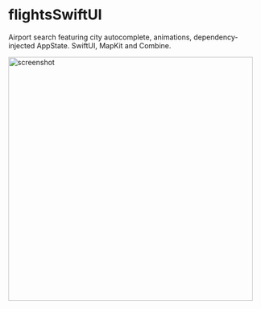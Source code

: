# flightsSwiftUI
Airport search featuring city autocomplete, animations, dependency-injected AppState. SwiftUI, MapKit and Combine.

<img width="485" alt="screenshot" src="https://user-images.githubusercontent.com/14129084/210186882-e9670878-afac-48d4-9edc-c70a85d08c5c.png">
